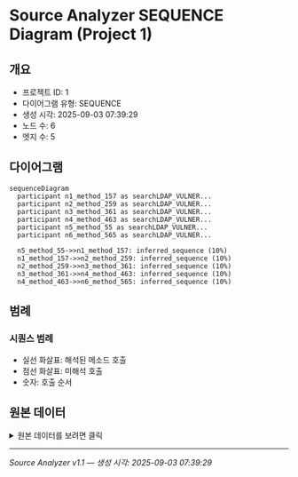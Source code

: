 # Source Analyzer SEQUENCE Diagram (Project 1)

## 개요
- 프로젝트 ID: 1
- 다이어그램 유형: SEQUENCE
- 생성 시각: 2025-09-03 07:39:29
- 노드 수: 6
- 엣지 수: 5

## 다이어그램

```mermaid
sequenceDiagram
  participant n1_method_157 as searchLDAP_VULNER...
  participant n2_method_259 as searchLDAP_VULNER...
  participant n3_method_361 as searchLDAP_VULNER...
  participant n4_method_463 as searchLDAP_VULNER...
  participant n5_method_55 as searchLDAP_VULNER...
  participant n6_method_565 as searchLDAP_VULNER...

  n5_method_55->>n1_method_157: inferred_sequence (10%)
  n1_method_157->>n2_method_259: inferred_sequence (10%)
  n2_method_259->>n3_method_361: inferred_sequence (10%)
  n3_method_361->>n4_method_463: inferred_sequence (10%)
  n4_method_463->>n6_method_565: inferred_sequence (10%)
```

## 범례

### 시퀀스 범례
- 실선 화살표: 해석된 메소드 호출
- 점선 화살표: 미해석 호출
- 숫자: 호출 순서

## 원본 데이터

<details>
<summary>원본 데이터를 보려면 클릭</summary>

노드 목록 (6)
```json
  method:55: searchLDAP_VULNERABLE() (method)
  method:157: searchLDAP_VULNERABLE() (method)
  method:259: searchLDAP_VULNERABLE() (method)
  method:361: searchLDAP_VULNERABLE() (method)
  method:463: searchLDAP_VULNERABLE() (method)
  method:565: searchLDAP_VULNERABLE() (method)
```

엣지 목록 (5)
```json
  method:55 -> method:157 (inferred_sequence)
  method:157 -> method:259 (inferred_sequence)
  method:259 -> method:361 (inferred_sequence)
  method:361 -> method:463 (inferred_sequence)
  method:463 -> method:565 (inferred_sequence)
```

</details>

---
*Source Analyzer v1.1 — 생성 시각: 2025-09-03 07:39:29*